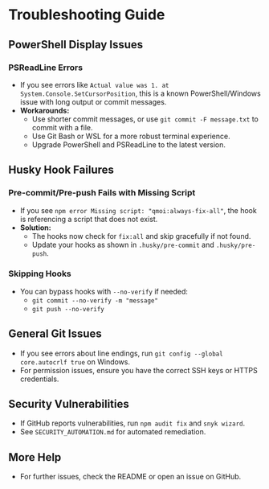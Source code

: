 # Troubleshooting Guide

## PowerShell Display Issues

### PSReadLine Errors

- If you see errors like `Actual value was 1. at System.Console.SetCursorPosition`, this is a known PowerShell/Windows issue with long output or commit messages.
- **Workarounds:**
  - Use shorter commit messages, or use `git commit -F message.txt` to commit with a file.
  - Use Git Bash or WSL for a more robust terminal experience.
  - Upgrade PowerShell and PSReadLine to the latest version.

## Husky Hook Failures

### Pre-commit/Pre-push Fails with Missing Script

- If you see `npm error Missing script: "qmoi:always-fix-all"`, the hook is referencing a script that does not exist.
- **Solution:**
  - The hooks now check for `fix:all` and skip gracefully if not found.
  - Update your hooks as shown in `.husky/pre-commit` and `.husky/pre-push`.

### Skipping Hooks

- You can bypass hooks with `--no-verify` if needed:
  - `git commit --no-verify -m "message"`
  - `git push --no-verify`

## General Git Issues

- If you see errors about line endings, run `git config --global core.autocrlf true` on Windows.
- For permission issues, ensure you have the correct SSH keys or HTTPS credentials.

## Security Vulnerabilities

- If GitHub reports vulnerabilities, run `npm audit fix` and `snyk wizard`.
- See `SECURITY_AUTOMATION.md` for automated remediation.

## More Help

- For further issues, check the README or open an issue on GitHub.
